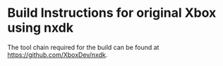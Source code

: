 # Build Instructions for original Xbox using nxdk

The tool chain required for the build can be found at <https://github.com/XboxDev/nxdk>.
